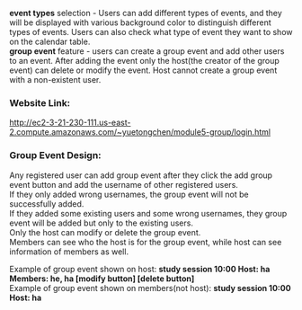 **event types** selection - Users can add different types of events, and they will be displayed with various background color to distinguish different types of events. Users can also check what type of event they want to show on the calendar table. <br/>
**group event** feature - users can create a group event and add other users to an event. After adding the event only the host(the creator of the group event) can delete or modify the event. Host cannot create a group event with a non-existent user. <br/>

### Website Link: 
http://ec2-3-21-230-111.us-east-2.compute.amazonaws.com/~yuetongchen/module5-group/login.html

### Group Event Design: 
Any registered user can add group event after they click the add group event button and add the username of other registered users. <br />
If they only added wrong usernames, the group event will not be successfully added. <br />
If they added some existing users and some wrong usernames, they group event will be added but only to the existing users. <br />
Only the host can modify or delete the group event. <br />
Members can see who the host is for the group event, while host can see information of members as well. <br />

Example of group event shown on host: **study session 10:00 Host: ha Members: he, ha [modify button] [delete button]** <br />
Example of group event shown on members(not host): **study session 10:00 Host: ha**
